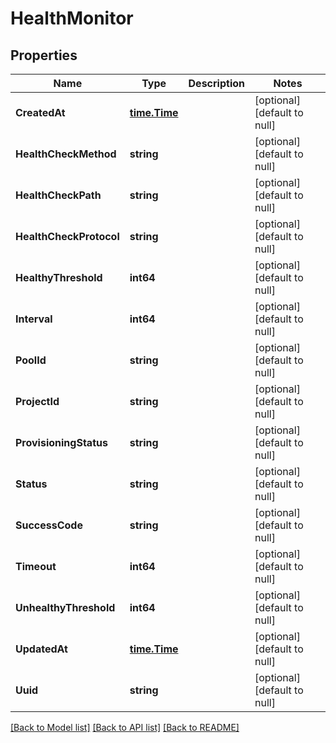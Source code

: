 # HealthMonitor

## Properties
Name | Type | Description | Notes
------------ | ------------- | ------------- | -------------
**CreatedAt** | [**time.Time**](time.Time.md) |  | [optional] [default to null]
**HealthCheckMethod** | **string** |  | [optional] [default to null]
**HealthCheckPath** | **string** |  | [optional] [default to null]
**HealthCheckProtocol** | **string** |  | [optional] [default to null]
**HealthyThreshold** | **int64** |  | [optional] [default to null]
**Interval** | **int64** |  | [optional] [default to null]
**PoolId** | **string** |  | [optional] [default to null]
**ProjectId** | **string** |  | [optional] [default to null]
**ProvisioningStatus** | **string** |  | [optional] [default to null]
**Status** | **string** |  | [optional] [default to null]
**SuccessCode** | **string** |  | [optional] [default to null]
**Timeout** | **int64** |  | [optional] [default to null]
**UnhealthyThreshold** | **int64** |  | [optional] [default to null]
**UpdatedAt** | [**time.Time**](time.Time.md) |  | [optional] [default to null]
**Uuid** | **string** |  | [optional] [default to null]

[[Back to Model list]](../README.md#documentation-for-models) [[Back to API list]](../README.md#documentation-for-api-endpoints) [[Back to README]](../README.md)


